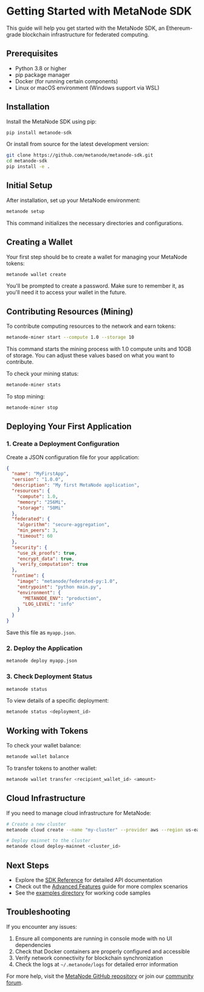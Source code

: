 # Getting Started with MetaNode SDK

This guide will help you get started with the MetaNode SDK, an Ethereum-grade blockchain infrastructure for federated computing.

## Prerequisites

- Python 3.8 or higher
- pip package manager
- Docker (for running certain components)
- Linux or macOS environment (Windows support via WSL)

## Installation

Install the MetaNode SDK using pip:

```bash
pip install metanode-sdk
```

Or install from source for the latest development version:

```bash
git clone https://github.com/metanode/metanode-sdk.git
cd metanode-sdk
pip install -e .
```

## Initial Setup

After installation, set up your MetaNode environment:

```bash
metanode setup
```

This command initializes the necessary directories and configurations.

## Creating a Wallet

Your first step should be to create a wallet for managing your MetaNode tokens:

```bash
metanode wallet create
```

You'll be prompted to create a password. Make sure to remember it, as you'll need it to access your wallet in the future.

## Contributing Resources (Mining)

To contribute computing resources to the network and earn tokens:

```bash
metanode-miner start --compute 1.0 --storage 10
```

This command starts the mining process with 1.0 compute units and 10GB of storage. You can adjust these values based on what you want to contribute.

To check your mining status:

```bash
metanode-miner stats
```

To stop mining:

```bash
metanode-miner stop
```

## Deploying Your First Application

### 1. Create a Deployment Configuration

Create a JSON configuration file for your application:

```json
{
  "name": "MyFirstApp",
  "version": "1.0.0",
  "description": "My first MetaNode application",
  "resources": {
    "compute": 1.0,
    "memory": "256Mi",
    "storage": "50Mi"
  },
  "federated": {
    "algorithm": "secure-aggregation",
    "min_peers": 3,
    "timeout": 60
  },
  "security": {
    "use_zk_proofs": true,
    "encrypt_data": true,
    "verify_computation": true
  },
  "runtime": {
    "image": "metanode/federated-py:1.0",
    "entrypoint": "python main.py",
    "environment": {
      "METANODE_ENV": "production",
      "LOG_LEVEL": "info"
    }
  }
}
```

Save this file as `myapp.json`.

### 2. Deploy the Application

```bash
metanode deploy myapp.json
```

### 3. Check Deployment Status

```bash
metanode status
```

To view details of a specific deployment:

```bash
metanode status <deployment_id>
```

## Working with Tokens

To check your wallet balance:

```bash
metanode wallet balance
```

To transfer tokens to another wallet:

```bash
metanode wallet transfer <recipient_wallet_id> <amount>
```

## Cloud Infrastructure

If you need to manage cloud infrastructure for MetaNode:

```bash
# Create a new cluster
metanode cloud create --name "my-cluster" --provider aws --region us-east-1 --nodes 3

# Deploy mainnet to the cluster
metanode cloud deploy-mainnet <cluster_id>
```

## Next Steps

- Explore the [SDK Reference](sdk-reference.md) for detailed API documentation
- Check out the [Advanced Features](advanced-features.md) guide for more complex scenarios
- See the [examples directory](../examples) for working code samples

## Troubleshooting

If you encounter any issues:

1. Ensure all components are running in console mode with no UI dependencies
2. Check that Docker containers are properly configured and accessible
3. Verify network connectivity for blockchain synchronization
4. Check the logs at `~/.metanode/logs` for detailed error information

For more help, visit the [MetaNode GitHub repository](https://github.com/metanode/metanode-sdk) or join our [community forum](https://forum.metanode.network).
